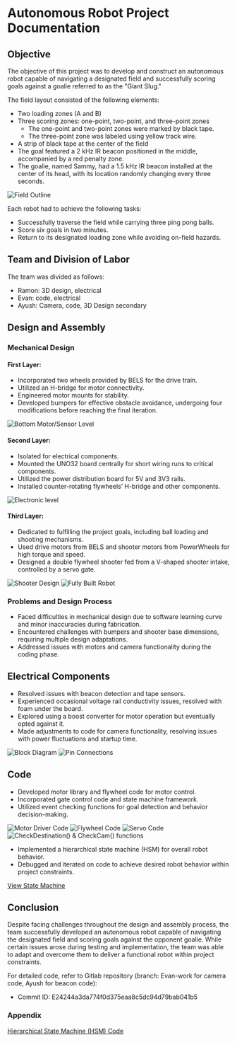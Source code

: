 # Autonomous Robot Project Documentation

## Objective

The objective of this project was to develop and construct an autonomous robot capable of navigating a designated field and successfully scoring goals against a goalie referred to as the "Giant Slug." 

The field layout consisted of the following elements:
- Two loading zones (A and B)
- Three scoring zones: one-point, two-point, and three-point zones
  - The one-point and two-point zones were marked by black tape.
  - The three-point zone was labeled using yellow track wire.
- A strip of black tape at the center of the field
- The goal featured a 2 kHz IR beacon positioned in the middle, accompanied by a red penalty zone.
- The goalie, named Sammy, had a 1.5 kHz IR beacon installed at the center of its head, with its location randomly changing every three seconds.

![Field Outline](Field_Outline.png)

Each robot had to achieve the following tasks:
- Successfully traverse the field while carrying three ping pong balls.
- Score six goals in two minutes.
- Return to its designated loading zone while avoiding on-field hazards.

## Team and Division of Labor

The team was divided as follows:
- Ramon: 3D design, electrical
- Evan: code, electrical
- Ayush: Camera, code, 3D Design secondary

## Design and Assembly

### Mechanical Design
#### First Layer:
- Incorporated two wheels provided by BELS for the drive train.
- Utilized an H-bridge for motor connectivity.
- Engineered motor mounts for stability.
- Developed bumpers for effective obstacle avoidance, undergoing four modifications before reaching the final iteration.

![Bottom Motor/Sensor Level](Bottom_Level.png)

#### Second Layer:
- Isolated for electrical components.
- Mounted the UNO32 board centrally for short wiring runs to critical components.
- Utilized the power distribution board for 5V and 3V3 rails.
- Installed counter-rotating flywheels’ H-bridge and other components.

![Electronic level](Electronic_Level.png)

#### Third Layer:
- Dedicated to fulfilling the project goals, including ball loading and shooting mechanisms.
- Used drive motors from BELS and shooter motors from PowerWheels for high torque and speed.
- Designed a double flywheel shooter fed from a V-shaped shooter intake, controlled by a servo gate.

![Shooter Design](Shooter_Design.png)
![Fully Built Robot](Fully_Built_Robot.png)

### Problems and Design Process
- Faced difficulties in mechanical design due to software learning curve and minor inaccuracies during fabrication.
- Encountered challenges with bumpers and shooter base dimensions, requiring multiple design adaptations.
- Addressed issues with motors and camera functionality during the coding phase.

## Electrical Components
- Resolved issues with beacon detection and tape sensors.
- Experienced occasional voltage rail conductivity issues, resolved with foam under the board.
- Explored using a boost converter for motor operation but eventually opted against it.
- Made adjustments to code for camera functionality, resolving issues with power fluctuations and startup time.

![Block Diagram](Block_Diagram.png)
![Pin Connections](Pin_Connections.png)

## Code
- Developed motor library and flywheel code for motor control.
- Incorporated gate control code and state machine framework.
- Utilized event checking functions for goal detection and behavior decision-making.

![Motor Driver Code](Motor_Driver_Code.png)
![Flywheel Code](Flywheel_Code.png)
![Servo Code](Servo_Code.png)
![CheckDestination() & CheckCam() functions](Check_Functions.png)

- Implemented a hierarchical state machine (HSM) for overall robot behavior.
- Debugged and iterated on code to achieve desired robot behavior within project constraints.

[View State Machine](https://online.visual-paradigm.com/community/share/ece118staterobotmachine-1e50vn2il2)

## Conclusion
Despite facing challenges throughout the design and assembly process, the team successfully developed an autonomous robot capable of navigating the designated field and scoring goals against the opponent goalie. While certain issues arose during testing and implementation, the team was able to adapt and overcome them to deliver a functional robot within project constraints.

For detailed code, refer to Gitlab repository (branch: Evan-work for camera code, Ayush for beacon code):
- Commit ID: E24244a3da774f0d375eaa8c5dc94d79bab041b5

### Appendix
[Hierarchical State Machine (HSM) Code](HSM_Code.txt)
